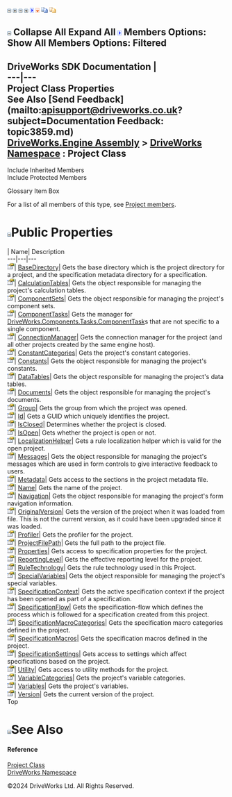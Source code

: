 ![](dotnetimages/collapse.gif) ![](dotnetimages/expand.gif) ![](dotnetimages/collapse.gif) ![](dotnetimages/expand.gif) ![](dotnetimages/drpdown.gif) ![](dotnetimages/drpdown_orange.gif) ![](dotnetimages/copycode.gif) ![](dotnetimages/copycodeHighlight.gif)

![](dotnetimages/collapse.gif) Collapse All Expand All ![](dotnetimages/drpdown.gif) Members Options: Show All  Members Options: Filtered   
---  
DriveWorks SDK Documentation  |   
---|---  
Project Class Properties   
See Also [Send Feedback](mailto:apisupport@driveworks.co.uk?subject=Documentation Feedback: topic3859.md)  
[DriveWorks.Engine Assembly](topic2156.md) > [DriveWorks Namespace](topic2159.md) : Project Class  
---  
  
Include Inherited Members    
Include Protected Members    


Glossary Item Box

For a list of all members of this type, see [Project members](topic3860.md).

# ![](dotnetimages/collapse.gif)Public Properties

| Name| Description  
---|---|---  
![Public Property](dotnetimages/publicProperty.gif)| [BaseDirectory](topic3889.md)| Gets the base directory which is the project directory for a project, and the specification metadata directory for a specification.   
![Public Property](dotnetimages/publicProperty.gif)| [CalculationTables](topic3890.md)| Gets the object responsible for managing the project's calculation tables.   
![Public Property](dotnetimages/publicProperty.gif)| [ComponentSets](topic3891.md)| Gets the object responsible for managing the project's component sets.   
![Public Property](dotnetimages/publicProperty.gif)| [ComponentTasks](topic3892.md)| Gets the manager for [DriveWorks.Components.Tasks.ComponentTask](topic6407.md)s that are not specific to a single component.   
![Public Property](dotnetimages/publicProperty.gif)| [ConnectionManager](topic3893.md)| Gets the connection manager for the project (and all other projects created by the same engine host).   
![Public Property](dotnetimages/publicProperty.gif)| [ConstantCategories](topic3894.md)| Gets the project's constant categories.   
![Public Property](dotnetimages/publicProperty.gif)| [Constants](topic3895.md)| Gets the object responsible for managing the project's constants.   
![Public Property](dotnetimages/publicProperty.gif)| [DataTables](topic3896.md)| Gets the object responsible for managing the project's data tables.   
![Public Property](dotnetimages/publicProperty.gif)| [Documents](topic3897.md)| Gets the object responsible for managing the project's documents.   
![Public Property](dotnetimages/publicProperty.gif)| [Group](topic3898.md)| Gets the group from which the project was opened.   
![Public Property](dotnetimages/publicProperty.gif)| [Id](topic3899.md)| Gets a GUID which uniquely identifies the project.   
![Public Property](dotnetimages/publicProperty.gif)| [IsClosed](topic3900.md)| Determines whether the project is closed.   
![Public Property](dotnetimages/publicProperty.gif)| [IsOpen](topic3901.md)| Gets whether the project is open or not.   
![Public Property](dotnetimages/publicProperty.gif)| [LocalizationHelper](topic3902.md)| Gets a rule localization helper which is valid for the open project.   
![Public Property](dotnetimages/publicProperty.gif)| [Messages](topic3903.md)| Gets the object responsible for managing the project's messages which are used in form controls to give interactive feedback to users.   
![Public Property](dotnetimages/publicProperty.gif)| [Metadata](topic3904.md)| Gets access to the sections in the project metadata file.   
![Public Property](dotnetimages/publicProperty.gif)| [Name](topic3905.md)| Gets the name of the project.   
![Public Property](dotnetimages/publicProperty.gif)| [Navigation](topic3906.md)| Gets the object responsible for managing the project's form navigation information.   
![Public Property](dotnetimages/publicProperty.gif)| [OriginalVersion](topic3907.md)| Gets the version of the project when it was loaded from file. This is not the current version, as it could have been upgraded since it was loaded.   
![Public Property](dotnetimages/publicProperty.gif)| [Profiler](topic3908.md)| Gets the profiler for the project.   
![Public Property](dotnetimages/publicProperty.gif)| [ProjectFilePath](topic3909.md)| Gets the full path to the project file.   
![Public Property](dotnetimages/publicProperty.gif)| [Properties](topic3910.md)| Gets access to specification properties for the project.   
![Public Property](dotnetimages/publicProperty.gif)| [ReportingLevel](topic3911.md)| Gets the effective reporting level for the project.   
![Public Property](dotnetimages/publicProperty.gif)| [RuleTechnology](topic3912.md)| Gets the rule technology used in this Project.   
![Public Property](dotnetimages/publicProperty.gif)| [SpecialVariables](topic3913.md)| Gets the object responsible for managing the project's special variables.   
![Public Property](dotnetimages/publicProperty.gif)| [SpecificationContext](topic3914.md)| Gets the active specification context if the project has been opened as part of a specification.   
![Public Property](dotnetimages/publicProperty.gif)| [SpecificationFlow](topic3915.md)| Gets the specification-flow which defines the process which is followed for a specification created from this project.   
![Public Property](dotnetimages/publicProperty.gif)| [SpecificationMacroCategories](topic3916.md)| Gets the specification macro categories defined in the project.   
![Public Property](dotnetimages/publicProperty.gif)| [SpecificationMacros](topic3917.md)| Gets the specification macros defined in the project.   
![Public Property](dotnetimages/publicProperty.gif)| [SpecificationSettings](topic3918.md)| Gets access to settings which affect specifications based on the project.   
![Public Property](dotnetimages/publicProperty.gif)| [Utility](topic3919.md)| Gets access to utility methods for the project.   
![Public Property](dotnetimages/publicProperty.gif)| [VariableCategories](topic3920.md)| Gets the project's variable categories.   
![Public Property](dotnetimages/publicProperty.gif)| [Variables](topic3921.md)| Gets the project's variables.   
![Public Property](dotnetimages/publicProperty.gif)| [Version](topic3922.md)| Gets the current version of the project.   
Top

# ![](dotnetimages/collapse.gif)See Also

#### Reference

[Project Class](topic3859.md)   
[DriveWorks Namespace](topic2159.md)

©2024 DriveWorks Ltd. All Rights Reserved.
